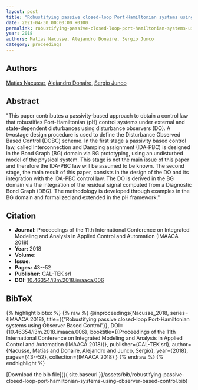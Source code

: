 ```yaml
---
layout: post
title: "Robustifying passive closed-loop Port-Hamiltonian systems using Observer Based Control"
date: 2021-04-30 00:00:00 +0100
permalink: robustifying-passive-closed-loop-port-hamiltonian-systems-using-observer-based-control
year: 2018
authors: Matías Nacusse, Alejandro Donaire, Sergio Junco
category: proceedings
---
```

 
## Authors
[Matías Nacusse](authors/matias-nacusse), [Alejandro Donaire](authors/alejandro-donaire), [Sergio Junco](authors/sergio-junco)
 
## Abstract
"This paper contributes a passivity-based approach to obtain a control law that robustifies Port-Hamiltonian (pH) control systems under external and state-dependent disturbances using disturbance observers (DO). A twostage design procedure is used to define the Disturbance Observed Based Control (DOBC) scheme. In the first stage a passivity based control law, called Interconnection and Damping assignment (IDA-PBC) is designed in the Bond Graph (BG) domain via BG prototyping, using an undisturbed model of the physical system. This stage is not the main issue of this paper and therefore the IDA-PBC law will be assumed to be known. The second stage, the main result of this paper, consists in the design of the DO and its integration with the IDA-PBC control law. The DO is derived in the BG domain via the integration of the residual signal computed from a Diagnostic Bond Graph (DBG). The methodology is developed through examples in the BG domain and formalized and extended in the pH framework."
 
## Citation
- **Journal:** Proceedings of the 11th International Conference on Integrated Modeling and Analysis in Applied Control and Automation (IMAACA 2018)
- **Year:** 2018
- **Volume:** 
- **Issue:** 
- **Pages:** 43--52
- **Publisher:** CAL-TEK srl
- **DOI:** [10.46354/i3m.2018.imaaca.006](https://doi.org/10.46354/i3m.2018.imaaca.006)
 
## BibTeX
{% highlight bibtex %}
{% raw %}
@inproceedings{Nacusse_2018,
  series={IMAACA 2018},
  title={{“Robustifying passive closed-loop Port-Hamiltonian systems using Observer Based Control”}},
  DOI={10.46354/i3m.2018.imaaca.006},
  booktitle={{Proceedings of the 11th International Conference on Integrated Modeling and Analysis in Applied Control and Automation (IMAACA 2018)}},
  publisher={CAL-TEK srl},
  author={Nacusse, Matías and Donaire, Alejandro and Junco, Sergio},
  year={2018},
  pages={43--52},
  collection={IMAACA 2018}
}
{% endraw %}
{% endhighlight %}
 
[Download the bib file]({{ site.baseurl }}/assets/bib/robustifying-passive-closed-loop-port-hamiltonian-systems-using-observer-based-control.bib)
 
